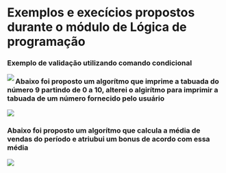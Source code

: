 
# Exemplos e execícios propostos durante o módulo de Lógica de programação

### Exemplo de validação utilizando comando condicional
<img src="https://github.com/P3d50/Santander-Bootcamp-Kotlin-Mobile-Developer-Digital-Innovation-One-2021/blob/main/Introdu%C3%A7%C3%A3o%20a%20l%C3%B3gica%20de%20programa%C3%A7%C3%A3o/introdu%C3%A7%C3%A3o%20a%20fluxogramas/tomadaDecisaoClienteTemCartao.png" align="left" >

### Abaixo foi proposto um algorítmo que imprime a tabuada do número 9 partindo de 0 a 10, alterei o algirítmo para imprimir a tabuada de um número fornecido pelo usuário 
<img src="https://github.com/P3d50/Santander-Bootcamp-Kotlin-Mobile-Developer-Digital-Innovation-One-2021/blob/main/Introdu%C3%A7%C3%A3o%20a%20l%C3%B3gica%20de%20programa%C3%A7%C3%A3o/introdu%C3%A7%C3%A3o%20a%20fluxogramas/estruturaDeRepeticao.png" align="center" >

### Abaixo foi proposto um algorítmo que calcula a média de vendas do período e atriubui um bonus de acordo com essa média 
<img src="https://github.com/P3d50/Santander-Bootcamp-Kotlin-Mobile-Developer-Digital-Innovation-One-2021/blob/main/Introdu%C3%A7%C3%A3o%20a%20l%C3%B3gica%20de%20programa%C3%A7%C3%A3o/introdu%C3%A7%C3%A3o%20a%20fluxogramas/exercicioMediaVendas.png" align="center" >


